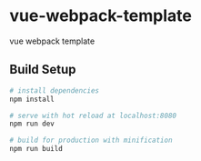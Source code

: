 # vue-webpack-template

vue webpack template

## Build Setup

``` bash
# install dependencies
npm install

# serve with hot reload at localhost:8080
npm run dev

# build for production with minification
npm run build
```
